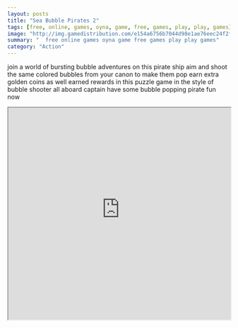 ```yaml
---
layout: posts
title: "Sea Bubble Pirates 2"
tags: [free, online, games, oyna, game, free, games, play, play, games]
image: "http://img.gamedistribution.com/e154a6756b7044d98e1ae76eec24f2fe.jpg"
summary: "  free online games oyna game free games play play games"
category: "Action"
---
```


join a world of bursting bubble adventures on this pirate ship aim and shoot the same colored bubbles from your canon to make them pop earn extra golden coins as well earned rewards in this puzzle game in the style of bubble shooter all aboard captain have some bubble popping pirate fun now

<iframe width="100%" height="480px;" src="http://html5.gamedistribution.com/e154a6756b7044d98e1ae76eec24f2fe/"></iframe>